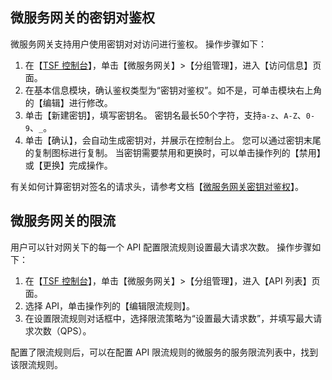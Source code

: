 ## 微服务网关的密钥对鉴权
微服务网关支持用户使用密钥对对访问进行鉴权。
操作步骤如下：
1. 在【[TSF 控制台](https://console.cloud.tencent.com/tsf?rid=1)】，单击【微服务网关】>【分组管理】，进入【访问信息】页面。
2. 在基本信息模块，确认鉴权类型为“密钥对鉴权”。如不是，可单击模块右上角的【编辑】进行修改。
3. 单击【新建密钥】，填写密钥名。
	密钥名最长50个字符，支持`a-z`、`A-Z`、`0-9`、`_`。
4. 单击【确认】，会自动生成密钥对，并展示在控制台上。
您可以通过密钥末尾的复制图标进行复制。
当密钥需要禁用和更换时，可以单击操作列的【禁用】或【更换】完成操作。

有关如何计算密钥对签名的请求头，请参考文档【[微服务网关密钥对鉴权](https://cloud.tencent.com/document/product/649/41238)】。



## 微服务网关的限流
用户可以针对网关下的每一个 API 配置限流规则设置最大请求次数。
操作步骤如下：
1. 在【[TSF 控制台](https://console.cloud.tencent.com/tsf?rid=1)】，单击【微服务网关】>【分组管理】，进入【API 列表】页面。
2. 选择 API，单击操作列的【编辑限流规则】。
3. 在设置限流规则对话框中，选择限流策略为“设置最大请求数”，并填写最大请求次数（QPS）。

配置了限流规则后，可以在配置 API 限流规则的微服务的服务限流列表中，找到该限流规则。
